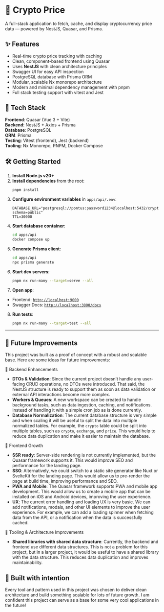# 🚀 Crypto Price
A full-stack application to fetch, cache, and display cryptocurrency price data — powered by NestJS, Quasar, and Prisma.

## ✨ Features
- Real-time crypto price tracking with caching
- Clean, component-based frontend using Quasar
- Uses **NestJS** with clean architecture principles
- Swagger UI for easy API inspection
- PostgreSQL database with Prisma ORM
- Modular, scalable Nx monorepo architecture
- Modern and minimal dependency management with pnpm
- Full stack testing support with vitest and Jest


## 🧪 Tech Stack

**Frontend**: Quasar (Vue 3 + Vite)  
**Backend**: NestJS + Axios + Prisma  
**Database**: PostgreSQL  
**ORM**: Prisma  
**Testing**: Vitest (frontend), Jest (backend)  
**Tooling**: Nx Monorepo, PNPM, Docker Compose

## 🛠️ Getting Started

1. **Install Node.js v20+**
2. **Install dependencies** from the root:
   ```sh
   pnpm install
   ```
3. **Configure environment variables** in `apps/api/.env`:
   ```
   DATABASE_URL="postgresql://pontus:password1234@localhost:5432/crypto_price?schema=public"
   TTL=30000
   ```
4. **Start database container**:
   ```sh
   cd apps/api
   docker compose up
   ```
5. **Generate Prisma client**:
   ```sh
   cd apps/api 
   npx prisma generate
   ```
6. **Start dev servers**:
   ```sh
   pnpm nx run-many --target=serve --all
   ```
7. **Open app**:
- Frontend: [`http://localhost:9000`](http://localhost:9000)
- Swagger Docs: [`http://localhost:3000/docs`](http://localhost:9000/docs)

8. **Run tests**:
   ```sh
   pnpm nx run-many --target=test --all
   ```

---

## 🌱 Future Improvements
This project was built as a proof of concept with a robust and scalable base.  Here are some ideas for future improvements:

🧱 Backend Enhancements
- **DTOs & Validation**: Since the current project doesn’t handle any user-facing CRUD operations, no DTOs were introduced. That said, the NestJS structure is ready to support them as soon as data validation or external API interactions become more complex.
- **Workers & Queues**: A new workspace can be created to handle background tasks, such as data ingestion, caching, and notifications. Instead of handling it with a simple cron job as is done currently.
- **Database Normalization**: The current database structure is very simple and when scaling it will be useful to split the data into multiple normalized tables. For example, the `crypto` table could be split into multiple tables, such as `crypto`, `exchange`, and `price`. This would help to reduce data duplication and make it easier to maintain the database.

🎨 Frontend Growth
- **SSR ready**: Server-side rendering is not currently implemented, but the Quasar framework supports it. This would improve SEO and performance for the landing page.
- **SSG**: Alternatively, we could switch to a static site generator like Nuxt or SvelteKit for the landing page. This would allow us to pre-render the page at build time, improving performance and SEO.
- **PWA and Mobile**: The Quasar framework supports PWA and mobile app development. This would allow us to create a mobile app that can be installed on iOS and Android devices, improving the user experience.
- **UX**: The current error handling and loading UX is very basic. We can add notifications, modals, and other UI elements to improve the user experience. For example, we can add a loading spinner when fetching data from the API, or a notification when the data is successfully cached.
  
🧰 Tooling & Architecture Improvements
- **Shared libraries with shared data structure**: Currently, the backend and frontend use different data structures. This is not a problem for this project, but in a larger project, it would be useful to have a shared library with the data structure. This reduces data duplication and improves maintainability.

## 🧠 Built with intention
Every tool and pattern used in this project was chosen to deliver clean architecture and build something scalable for lots of future growth. I am confident this project can serve as a base for some very cool applications in the future!
